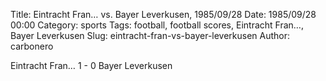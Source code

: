 Title: Eintracht Fran… vs. Bayer Leverkusen, 1985/09/28
Date: 1985/09/28 00:00
Category: sports
Tags: football, football scores, Eintracht Fran…, Bayer Leverkusen
Slug: eintracht-fran-vs-bayer-leverkusen
Author: carbonero


Eintracht Fran… 1 - 0 Bayer Leverkusen
